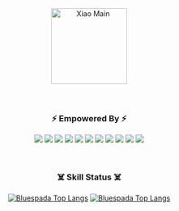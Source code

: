 <div align="center">
  <img align="center" height="150" src="https://i.pinimg.com/originals/7f/fa/4d/7ffa4d07831ee3f29c0bad149aee0f04.gif" alt="Xiao Main" />
</div>

<br>
<br>

<h3 align="center">⚡ Empowered By ⚡</h3>
<p align="center">
  <img src="https://img.shields.io/badge/go-%2300ADD8.svg?&style=for-the-badge&logo=go&logoColor=white" />
  <img src="https://img.shields.io/badge/javascript-%23323330.svg?style=for-the-badge&logo=javascript&logoColor=%23F7DF1E" />
  <img src="https://img.shields.io/badge/typescript-%23007ACC.svg?style=for-the-badge&logo=typescript&logoColor=white" />
  <img src="https://img.shields.io/badge/c++-%2300599C.svg?style=for-the-badge&logo=c%2B%2B&logoColor=white" />
  <img src="https://img.shields.io/badge/python-%237377AD.svg?style=for-the-badge&logo=python&logoColor=white" />
  <!--
  <img src="https://img.shields.io/badge/c-%2300599C.svg?style=for-the-badge&logo=c&logoColor=white" />
  -->
  <img src="https://img.shields.io/badge/php-%237377AD.svg?style=for-the-badge&logo=php&logoColor=white" />
  <img src="https://img.shields.io/badge/java-%23ED8B00.svg?style=for-the-badge&logo=openjdk&logoColor=white" />
  <img src="https://img.shields.io/badge/kotlin-%23D164A2.svg?style=for-the-badge&logo=kotlin&logoColor=white" />
  <img src="https://img.shields.io/badge/dart-%230175C2.svg?style=for-the-badge&logo=dart&logoColor=white"/>
  <img src="https://img.shields.io/badge/rust-%23000000.svg?style=for-the-badge&logo=rust&logoColor=white"/>
  <img src="https://img.shields.io/badge/zig-%23F7A41D.svg?style=for-the-badge&logo=zig&logoColor=white"/>
  <!--
  <img src="https://img.shields.io/badge/gofiber-%2300ADD8.svg?&style=for-the-badge&logo=go&logoColor=white" />
  <img src="https://img.shields.io/badge/actix-%23000000.svg?&style=for-the-badge&logo=actix&logoColor=white" />
  <img src="https://img.shields.io/badge/spring%20boot-%2376BB1E.svg?style=for-the-badge&logo=spring&logoColor=white" />
  <img src="https://img.shields.io/badge/react-%23087A9F.svg?&style=for-the-badge&logo=react&logoColor=white" />
  <img src="https://img.shields.io/badge/vue-%233FB27F.svg?&style=for-the-badge&logo=vuedotjs&logoColor=white" />
  <img src="https://img.shields.io/badge/flutter-%232EB2EE.svg?&style=for-the-badge&logo=flutter&logoColor=white" />
  <img src="https://img.shields.io/badge/codeigniter-%23E74222.svg?&style=for-the-badge&logo=codeigniter&logoColor=white" />
  <img src="https://img.shields.io/badge/laravel-%23F72C1F.svg?&style=for-the-badge&logo=laravel&logoColor=white" />
  <img src="https://img.shields.io/badge/odoo-%239D568A.svg?&style=for-the-badge&logo=odoo&logoColor=white" />
  <img src="https://img.shields.io/badge/django-%23092D1F.svg?&style=for-the-badge&logo=django&logoColor=white" />
  -->
  
</p>
<br>
<h3 align="center">☠️ Skill Status ☠️</h3>
<div align="center" class="container">

[![Bluespada Top Langs](https://github-readme-stats.vercel.app/api?username=bluespada&show_icons=true&bg_color=00000000)](https://github.com/bluespada)
[![Bluespada Top Langs](https://github-readme-stats.vercel.app/api/top-langs/?username=bluespada&show_icons=true&bg_color=00000000&layout=compact)](https://github.com/bluespada)

</div>
<!--
**bluespada/bluespada** is a ✨ _special_ ✨ repository because its `README.md` (this file) appears on your GitHub profile.

Here are some ideas to get you started:

- 🔭 I’m currently working on ...
- 🌱 I’m currently learning ...
- 👯 I’m looking to collaborate on ...
- 🤔 I’m looking for help with ...
- 💬 Ask me about ...
- 📫 How to reach me: ...
- 😄 Pronouns: ...
- ⚡ Fun fact: ...
-->

